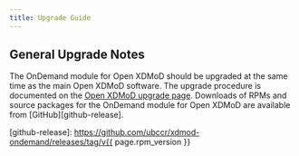 ```yaml
---
title: Upgrade Guide
---
```


General Upgrade Notes
---------------------

The OnDemand module for Open XDMoD should be upgraded at the same time as the
main Open XDMoD software. The upgrade procedure is documented on the [Open
XDMoD upgrade page](https://open.xdmod.org/upgrade.html). Downloads of RPMs and
source packages for the OnDemand module for Open XDMoD are available from
[GitHub][github-release].

[github-release]: https://github.com/ubccr/xdmod-ondemand/releases/tag/v{{ page.rpm_version }}
